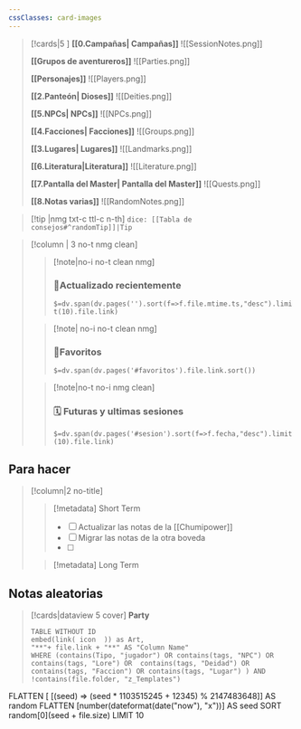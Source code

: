 ```yaml
---
cssClasses: card-images
---
```




> [!cards|5 ]
 **[[0.Campañas| Campañas]]**
> ![[SessionNotes.png]]
>
> **[[Grupos de aventureros]]**
> ![[Parties.png]]
> 
> **[[Personajes]]**
> ![[Players.png]]
> 
> **[[2.Panteón| Dioses]]**
> ![[Deities.png]]
> 
> **[[5.NPCs| NPCs]]**
> ![[NPCs.png]]
> 
> **[[4.Facciones| Facciones]]**
> ![[Groups.png]]
> 
> **[[3.Lugares| Lugares]]**
> ![[Landmarks.png]]
>
> **[[6.Literatura|Literatura]]**
> ![[Literature.png]]
> 
> **[[7.Pantalla del Master| Pantalla del Master]]**
> ![[Quests.png]]
> 
> **[[8.Notas varias]]**
> ![[RandomNotes.png]]

> [!tip |nmg txt-c ttl-c n-th] 
> `dice: [[Tabla de consejos#^randomTip]]|Tip` 

>[!column | 3 no-t nmg clean]
>>[!note|no-i no-t clean nmg]
>>### 📂Actualizado recientemente
>>`$=dv.span(dv.pages('').sort(f=>f.file.mtime.ts,"desc").limit(10).file.link)`
>
>>[!note|  no-i no-t clean nmg] 
>>### 🔖Favoritos 
>>`$=dv.span(dv.pages('#favoritos').file.link.sort())` 
>
>>[!note|no-t no-i nmg clean] 
>>### 🗓️ Futuras y ultimas sesiones
>> `$=dv.span(dv.pages('#sesion').sort(f=>f.fecha,"desc").limit(10).file.link)`

## Para hacer
> [!column|2 no-title]
>> [!metadata] Short Term
>> - [ ] Actualizar las notas de la [[Chumipower]] 
>> - [ ] Migrar las notas de la otra boveda
>> - [ ] 
>
>> [!metadata] Long Term
>
>

## Notas aleatorias
> [!cards|dataview 5 cover] **Party**
>```dataview
> TABLE WITHOUT ID
> embed(link( icon  )) as Art,
> "**"+ file.link + "**" AS "Column Name"
> WHERE (contains(Tipo, "jugador") OR contains(tags, "NPC") OR  contains(tags, "Lore") OR  contains(tags, "Deidad") OR contains(tags, "Faccion") OR contains(tags, "Lugar") ) AND !contains(file.folder, "z_Templates")
FLATTEN [ [(seed) => (seed * 1103515245 + 12345) % 2147483648]] AS random
FLATTEN [number(dateformat(date("now"), "x"))] AS seed
SORT random[0](seed + file.size)
LIMIT 10

